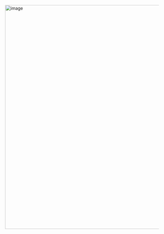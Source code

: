<img width="742" height="735" alt="image" src="https://github.com/user-attachments/assets/718e7774-0832-4d52-9ef3-7ce75b6c8d9d" />
